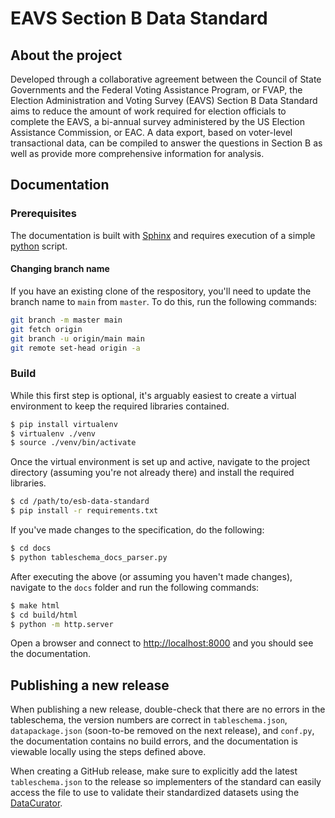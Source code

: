 # EAVS Section B Data Standard
## About the project
Developed through a collaborative agreement between the Council of State Governments and the Federal Voting Assistance Program, or FVAP, the Election Administration and Voting Survey (EAVS) Section B Data Standard aims to reduce the amount of work required for election officials to complete the EAVS, a bi-annual survey administered by the US Election Assistance Commission, or EAC. A data export, based on voter-level transactional data, can be compiled to answer the questions in Section B as well as provide more comprehensive information for analysis.

## Documentation
### Prerequisites
The documentation is built with [Sphinx](http://www.sphinx-doc.org/en/1.7/) and requires execution of a simple [python](https://www.python.org/) script.

#### Changing branch name
If you have an existing clone of the respository, you'll need to update the branch name to `main` from `master`. To do this, run the following commands:

```sh
git branch -m master main
git fetch origin
git branch -u origin/main main
git remote set-head origin -a
```

### Build
While this first step is optional, it's arguably easiest to create a virtual environment to keep the required libraries contained.

```sh
$ pip install virtualenv
$ virtualenv ./venv
$ source ./venv/bin/activate
```

Once the virtual environment is set up and active, navigate to the project directory (assuming you're not already there) and install the required libraries.

```sh
$ cd /path/to/esb-data-standard
$ pip install -r requirements.txt
```

If you've made changes to the specification, do the following:

```sh
$ cd docs
$ python tableschema_docs_parser.py
```

After executing the above (or assuming you haven't made changes), navigate to the `docs` folder and run the following commands:

```sh
$ make html
$ cd build/html
$ python -m http.server
```

Open a browser and connect to [http://localhost:8000](http://localhost:8000) and you should see the documentation.

## Publishing a new release

When publishing a new release, double-check that there are no errors in the tableschema, the version numbers are correct in `tableschema.json`, `datapackage.json` (soon-to-be removed on the next release), and `conf.py`, the documentation contains no build errors, and the documentation is viewable locally using the steps defined above.

When creating a GitHub release, make sure to explicitly add the latest `tableschema.json` to the release so implementers of the standard can easily access the file to use to validate their standardized datasets using the [DataCurator](https://github.com/qcif/data-curator).